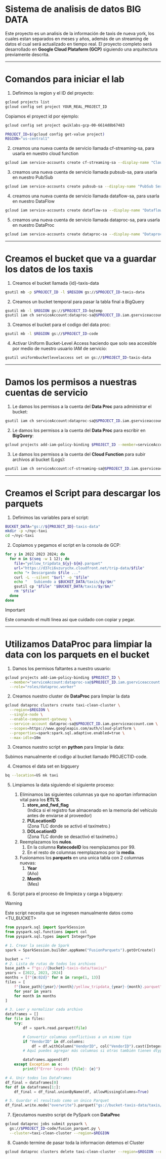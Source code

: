 # Sistema de analisis de datos BIG DATA

Este proyecto es un analisis de la información de taxis de nueva york, los cuales estan separados en meses y años, además de un streaming de datos el cual será actualizado en tiempo real.
El proyecto completo será desarrollado en **Google Cloud Plataform (GCP)** siguiendo una arquitectura previamente descrita.

---

# Comandos para iniciar el lab

1. Definimos la region y el ID del proyecto:

```bash
gcloud projects list
gcloud config set project YOUR_REAL_PROJECT_ID
```
Copiamos el proyect id por ejemplo:
```bash
gcloud config set project qwiklabs-gcp-00-6614d8b67483
```

```bash
PROJECT_ID=$(gcloud config get-value project)
REGION="us-central1"
```

2. creamos una nueva cuenta de servicio llamada cf-streaming-sa, para usarla en nuestro cloud function

```bash
gcloud iam service-accounts create cf-streaming-sa --display-name "Cloud Function Streaming SA"
```

3. creamos una nueva cuenta de servicio llamada pubsub-sa, para usarla en nuestro Pub/Sub

```bash
gcloud iam service-accounts create pubsub-sa --display-name "PubSub Service SA"
```

4. creamos una nueva cuenta de servicio llamada dataflow-sa, para usarla en nuestro DataFlow

```bash
gcloud iam service-accounts create dataflow-sa --display-name "Dataflow Worker SA"
```

5. creamos una nueva cuenta de servicio llamada dataproc-sa, para usarla en nuestro DataProc

```bash
gcloud iam service-accounts create dataproc-sa --display-name "Dataproc Cluster SA"
```

---

# Creamos el bucket que va a guardar los datos de los taxis

1. Creamos el bucket llamada {id}-taxis-data

```bash
gsutil mb -p $PROJECT_ID -l $REGION gs://$PROJECT_ID-taxis-data
```

2. Creamos un bucket temporal para pasar la tabla final a BigQuery

```bash
gsutil mb -l $REGION gs://$PROJECT_ID-bqtemp
gsutil iam ch serviceAccount:dataproc-sa@$PROJECT_ID.iam.gserviceaccount.com:objectAdmin gs://$PROJECT_ID-bqtemp
```

3. Creamos el bucket para el codigo del data proc:

```bash
gsutil mb -l $REGION gs://$PROJECT_ID-code
```

4. Activar Uniform Bucket-Level Access haciendo que solo sea accesible por medio de nuestro usuario IAM de servicio:

```bash
gsutil uniformbucketlevelaccess set on gs://$PROJECT_ID-taxis-data
```

---

# Damos los permisos a nuestras cuentas de servicio

1. Le damos los permisos a la cuenta del **Data Proc** para administrar el bucket:

```bash
gsutil iam ch serviceAccount:dataproc-sa@$PROJECT_ID.iam.gserviceaccount.com:objectAdmin gs://$PROJECT_ID-taxis-data
```

2. Le damos los permisos a la cuenta del **Data Proc** para escribir en **BigQuery**:

```bash
gcloud projects add-iam-policy-binding $PROJECT_ID --member=serviceAccount:dataproc-sa@$PROJECT_ID.iam.gserviceaccount.com --role=roles/bigquery.dataEditor
```

3. Le damos los permisos a la cuenta del **Cloud Function** para subir archivos al bucket (Logs):

```bash
gsutil iam ch serviceAccount:cf-streaming-sa@$PROJECT_ID.iam.gserviceaccount.com:objectCreator gs://$PROJECT_ID-taxis-data
```

---

# Creamos el Script para descargar los parquets

1. Definimos las variables para el script:

```bash
BUCKET_DATA="gs://${PROJECT_ID}-taxis-data"
mkdir -p ~/nyc-taxi
cd ~/nyc-taxi
```

2. Copiamos y pegamos el script en la consola de GCP:

```bash
for y in 2022 2023 2024; do
  for m in $(seq -w 1 12); do
    file="yellow_tripdata_${y}-${m}.parquet"
    url="https://d37ci6vzurychx.cloudfront.net/trip-data/$file"
    echo "➤ Descargando $file ..."
    curl -L --silent "$url" -o "$file"
    echo "   Subiendo a $BUCKET_DATA/taxis/$y/$m/"
    gsutil cp "$file" "$BUCKET_DATA/taxis/$y/$m/"
    rm "$file"
  done
done
```

> [!IMPORTANT] 
> Este comando el multi linea asi que cuidado con copiar y pegar.

---

# Utilizamos DataProc para limpiar la data con los parquets en el bucket

1. Damos los permisos faltantes a nuestro usuario:

```bash
gcloud projects add-iam-policy-binding $PROJECT_ID \
  --member="serviceAccount:dataproc-sa@$PROJECT_ID.iam.gserviceaccount.com" \
  --role="roles/dataproc.worker"
```

2. Creamos nuestro cluster de **DataProc** para limpiar la data

```bash
gcloud dataproc clusters create taxi-clean-cluster \
  --region=$REGION \
  --single-node \
  --enable-component-gateway \
  --service-account dataproc-sa@$PROJECT_ID.iam.gserviceaccount.com \
  --scopes=https://www.googleapis.com/auth/cloud-platform \
  --properties=spark:spark.sql.adaptive.enabled=true \
  --max-idle=10m
```

3. Creamos nuestro script en **python** para limpiar la data:

Subimos manualmente el codigo al bucket llamado PROJECTID-code.

4. Creamos el data set en bigquery

```bash
bq --location=US mk taxi
```

5. Limpiamos la data siguiendo el siguiente proceso:
    1. Eliminamos las siguientes columnas ya que no aportan informacion vital para los **ETL'S**.
        1. **store_and_fwd_flag**  
        (Indica si el registro fue almacenado en la memoria del vehículo antes de enviarse al proveedor)
        2. **PULocationID**  
        (Zona TLC donde se activó el taxímetro.)
        3. **DOLocationID**  
        (Zona TLC donde se desactivó el taxímetro.)
    2. Reemplazamos los **nulos**.
        1. En la columna **RatecodeID** los reemplazamos por 99.
        2. En el resto de columnas reemplazamos por la **media**.
    3. Fusionamos los **parquets** en una unica tabla con 2 columnas nuevas:
        1. **Year**  
        (Año)
        2. **Month**  
        (Mes)

6. Script para el proceso de limpieza y carga a bigquery:  

> [!WARNING]  
> Este script necesita que se ingresen manualmente datos como  
> \<TU_BUCKET>

```python
from pyspark.sql import SparkSession
from pyspark.sql.functions import col
from pyspark.sql.types import IntegerType

# 1. Crear la sesión de Spark
spark = SparkSession.builder.appName("FusionParquets").getOrCreate()

bucket = ""
# 2. Lista de rutas de todos los archivos
base_path = f"gs://{bucket}-taxis-data/taxis/"
years = [2022, 2023, 2024]
months = [f"{m:02d}" for m in range(1, 13)]
files = [
    f"{base_path}{year}/{month}/yellow_tripdata_{year}-{month}.parquet"
    for year in years
    for month in months
]

# 3. Leer y normalizar cada archivo
dataframes = []
for file in files:
    try:
        df = spark.read.parquet(file)

        # Convertir columnas conflictivas a un mismo tipo
        if "VendorID" in df.columns:
            df = df.withColumn("VendorID", col("VendorID").cast(IntegerType()))
        # Aquí puedes agregar más columnas si otras también tienen dtypes diferentes

        dataframes.append(df)
    except Exception as e:
        print(f"Error leyendo {file}: {e}")

# 4. Unir todos los DataFrames
df_final = dataframes[0]
for df in dataframes[1:]:
    df_final = df_final.unionByName(df, allowMissingColumns=True)

# 5. Guardar el resultado como un único Parquet
df_final.write.mode("overwrite").parquet("gs://bucket-taxis-data/taxis/final_data/yellow_tripdata_2022-2024.parquet")
```

7. Ejecutamos nuestro script de PySpark con **DataProc**

```bash
gcloud dataproc jobs submit pyspark \
  gs://$PROJECT_ID-code/fusion_parquet.py \
  --cluster=taxi-clean-cluster --region=$REGION
```

8. Cuando termine de pasar toda la informacion detemos el Cluster

```bash
gcloud dataproc clusters delete taxi-clean-cluster --region=$REGION --quiet
```
